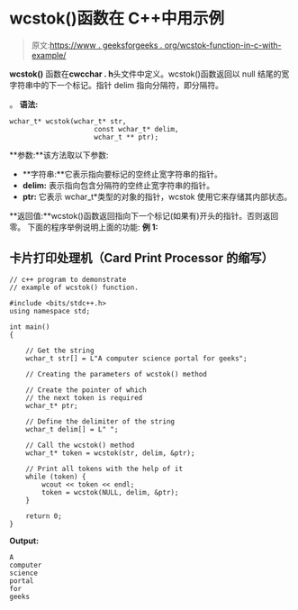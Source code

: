 # wcstok()函数在 C++中用示例

> 原文:[https://www . geeksforgeeks . org/wcstok-function-in-c-with-example/](https://www.geeksforgeeks.org/wcstok-function-in-c-with-example/)

**wcstok()** 函数在**cwcchar . h**头文件中定义。wcstok()函数返回以 null 结尾的宽字符串中的下一个标记。指针 delim 指向分隔符，即分隔符。

。
**语法:**

```
wchar_t* wcstok(wchar_t* str, 
                     const wchar_t* delim, 
                     wchar_t ** ptr);
```

**参数:**该方法取以下参数:

*   **字符串:**它表示指向要标记的空终止宽字符串的指针。
*   **delim:** 表示指向包含分隔符的空终止宽字符串的指针。
*   **ptr:** 它表示 wchar_t*类型的对象的指针，wcstok 使用它来存储其内部状态。

**返回值:**wcstok()函数返回指向下一个标记(如果有)开头的指针。否则返回零。
下面的程序举例说明上面的功能:
**例 1:**

## 卡片打印处理机（Card Print Processor 的缩写）

```
// c++ program to demonstrate
// example of wcstok() function.

#include <bits/stdc++.h>
using namespace std;

int main()
{

    // Get the string
    wchar_t str[] = L"A computer science portal for geeks";

    // Creating the parameters of wcstok() method

    // Create the pointer of which
    // the next token is required
    wchar_t* ptr;

    // Define the delimiter of the string
    wchar_t delim[] = L" ";

    // Call the wcstok() method
    wchar_t* token = wcstok(str, delim, &ptr);

    // Print all tokens with the help of it
    while (token) {
        wcout << token << endl;
        token = wcstok(NULL, delim, &ptr);
    }

    return 0;
}
```

**Output:** 

```
A
computer
science
portal
for
geeks
```
